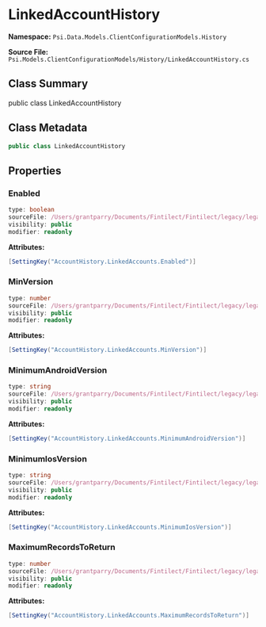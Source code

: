 # LinkedAccountHistory

**Namespace:** `Psi.Data.Models.ClientConfigurationModels.History`

**Source File:** `Psi.Models.ClientConfigurationModels/History/LinkedAccountHistory.cs`

## Class Summary

public class LinkedAccountHistory

## Class Metadata

```typescript
public class LinkedAccountHistory
```

## Properties

### Enabled

```typescript
type: boolean
sourceFile: /Users/grantparry/Documents/Fintilect/Fintilect/legacy/legacy-apis/Psi.Models.ClientConfigurationModels/History/LinkedAccountHistory.cs
visibility: public
modifier: readonly
```

**Attributes:**
```csharp
[SettingKey("AccountHistory.LinkedAccounts.Enabled")]
```

### MinVersion

```typescript
type: number
sourceFile: /Users/grantparry/Documents/Fintilect/Fintilect/legacy/legacy-apis/Psi.Models.ClientConfigurationModels/History/LinkedAccountHistory.cs
visibility: public
modifier: readonly
```

**Attributes:**
```csharp
[SettingKey("AccountHistory.LinkedAccounts.MinVersion")]
```

### MinimumAndroidVersion

```typescript
type: string
sourceFile: /Users/grantparry/Documents/Fintilect/Fintilect/legacy/legacy-apis/Psi.Models.ClientConfigurationModels/History/LinkedAccountHistory.cs
visibility: public
modifier: readonly
```

**Attributes:**
```csharp
[SettingKey("AccountHistory.LinkedAccounts.MinimumAndroidVersion")]
```

### MinimumIosVersion

```typescript
type: string
sourceFile: /Users/grantparry/Documents/Fintilect/Fintilect/legacy/legacy-apis/Psi.Models.ClientConfigurationModels/History/LinkedAccountHistory.cs
visibility: public
modifier: readonly
```

**Attributes:**
```csharp
[SettingKey("AccountHistory.LinkedAccounts.MinimumIosVersion")]
```

### MaximumRecordsToReturn

```typescript
type: number
sourceFile: /Users/grantparry/Documents/Fintilect/Fintilect/legacy/legacy-apis/Psi.Models.ClientConfigurationModels/History/LinkedAccountHistory.cs
visibility: public
modifier: readonly
```

**Attributes:**
```csharp
[SettingKey("AccountHistory.LinkedAccounts.MaximumRecordsToReturn")]
```
